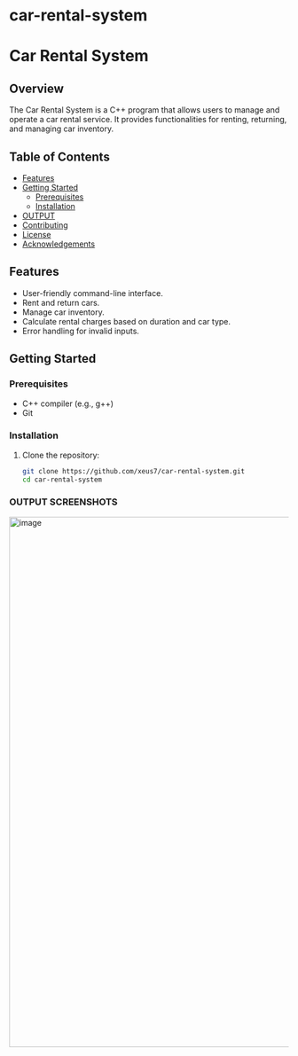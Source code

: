 # car-rental-system
# Car Rental System

## Overview
The Car Rental System is a C++ program that allows users to manage and operate a car rental service. It provides functionalities for renting, returning, and managing car inventory.

## Table of Contents
- [Features](#features)
- [Getting Started](#getting-started)
  - [Prerequisites](#prerequisites)
  - [Installation](#installation)
- [OUTPUT](#output-screenshots)
- [Contributing](#contributing)
- [License](#license)
- [Acknowledgements](#acknowledgements)

## Features
- User-friendly command-line interface.
- Rent and return cars.
- Manage car inventory.
- Calculate rental charges based on duration and car type.
- Error handling for invalid inputs.

## Getting Started

### Prerequisites
- C++ compiler (e.g., g++)
- Git

### Installation
1. Clone the repository:
   ```bash
   git clone https://github.com/xeus7/car-rental-system.git
   cd car-rental-system

### OUTPUT SCREENSHOTS

<img width="957" alt="image" src="https://github.com/xeus7/car-rental-system/assets/122028402/dd99dc5e-8216-48ee-95ad-2efb62d88018">

